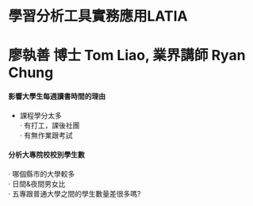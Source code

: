 # 學習分析工具實務應用LATIA
# 廖執善 博士 Tom Liao, 	業界講師 Ryan Chung

#### 影響大學生每週讀書時間的理由
* 課程學分太多  
· 有打工，課後社團  
· 有無作業跟考試  
#### 分析大專院校校別學生數
· 哪個縣市的大學較多  
· 日間&夜間男女比  
· 五專跟普通大學之間的學生數量差很多嗎?  
